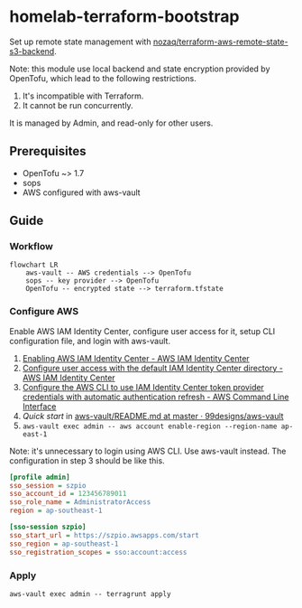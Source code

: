 # homelab-terraform-bootstrap

Set up remote state management with [nozaq/terraform-aws-remote-state-s3-backend](https://github.com/nozaq/terraform-aws-remote-state-s3-backend).

Note: this module use local backend and state encryption provided by OpenTofu,
which lead to the following restrictions.

1. It's incompatible with Terraform.
2. It cannot be run concurrently.

It is managed by Admin, and read-only for other users.

## Prerequisites

- OpenTofu ~> 1.7
- sops
- AWS configured with aws-vault

## Guide

### Workflow

```mermaid
flowchart LR
    aws-vault -- AWS credentials --> OpenTofu
    sops -- key provider --> OpenTofu
    OpenTofu -- encrypted state --> terraform.tfstate
```

### Configure AWS

Enable AWS IAM Identity Center, configure user access for it, setup
CLI configuration file, and login with aws-vault.

1. [Enabling AWS IAM Identity Center - AWS IAM Identity Center](https://docs.aws.amazon.com/singlesignon/latest/userguide/get-set-up-for-idc.html)
2. [Configure user access with the default IAM Identity Center directory - AWS IAM Identity Center](https://docs.aws.amazon.com/singlesignon/latest/userguide/quick-start-default-idc.html)
3. [Configure the AWS CLI to use IAM Identity Center token provider credentials with automatic authentication refresh - AWS Command Line Interface](https://docs.aws.amazon.com/cli/latest/userguide/sso-configure-profile-token.html)
4. _Quick start_ in [aws-vault/README.md at master · 99designs/aws-vault](https://github.com/99designs/aws-vault/blob/master/README.md#quick-start)
5. `aws-vault exec admin -- aws account enable-region --region-name ap-east-1`

Note: it's unnecessary to login using AWS CLI. Use aws-vault instead.
The configuration in step 3 should be like this.

```ini
[profile admin]
sso_session = szpio
sso_account_id = 123456789011
sso_role_name = AdministratorAccess
region = ap-southeast-1

[sso-session szpio]
sso_start_url = https://szpio.awsapps.com/start
sso_region = ap-southeast-1
sso_registration_scopes = sso:account:access
```

### Apply

```shell
aws-vault exec admin -- terragrunt apply
```
